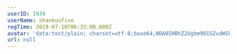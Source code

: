 ```yaml
---
userID: 1939
userName: shankoufive
regTime: 2019-07-10T06:33:00.000Z
avatar: 'data:text/plain; charset=utf-8;base64,NDA0IHBhZ2Ugbm90IGZvdW5kCg=='
url: null
---
```



